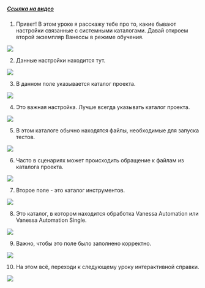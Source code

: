 ﻿##### [Ссылка на видео](https://youtu.be/YJ78WJSZkCE)

001. Привет! В этом уроке я расскажу тебе про то, какие бывают настройки связанные с системными каталогами. Давай откроем второй экземпляр Ванессы в режиме обучения.

![](https://vanessa-files.do.bit-erp.ru/Doc/1.2.040.1/MD/Глава02/images/000_ЗакладкаСервисОсновныеСистемныеКаталоги.png)

002. Данные настройки находится тут.

![](https://vanessa-files.do.bit-erp.ru/Doc/1.2.040.1/MD/Глава02/images/007_ЗакладкаСервисОсновныеСистемныеКаталоги.png)

003. В данном поле указывается каталог проекта.

![](https://vanessa-files.do.bit-erp.ru/Doc/1.2.040.1/MD/Глава02/images/012_ЗакладкаСервисОсновныеСистемныеКаталоги.png)

004. Это важная настройка. Лучше всегда указывать каталог проекта.

![](https://vanessa-files.do.bit-erp.ru/Doc/1.2.040.1/MD/Глава02/images/015_ЗакладкаСервисОсновныеСистемныеКаталоги.png)

005. В этом каталоге обычно находятся файлы, необходимые для запуска тестов.

![](https://vanessa-files.do.bit-erp.ru/Doc/1.2.040.1/MD/Глава02/images/016_ЗакладкаСервисОсновныеСистемныеКаталоги.png)

006. Часто в сценариях может происходить обращение к файлам из каталога проекта.

![](https://vanessa-files.do.bit-erp.ru/Doc/1.2.040.1/MD/Глава02/images/017_ЗакладкаСервисОсновныеСистемныеКаталоги.png)

007. Второе поле - это каталог инструментов.

![](https://vanessa-files.do.bit-erp.ru/Doc/1.2.040.1/MD/Глава02/images/020_ЗакладкаСервисОсновныеСистемныеКаталоги.png)

008. Это каталог, в котором находится обработка Vanessa Automation или Vanessa Automation Single.

![](https://vanessa-files.do.bit-erp.ru/Doc/1.2.040.1/MD/Глава02/images/023_ЗакладкаСервисОсновныеСистемныеКаталоги.png)

009. Важно, чтобы это поле было заполнено корректно.

![](https://vanessa-files.do.bit-erp.ru/Doc/1.2.040.1/MD/Глава02/images/024_ЗакладкаСервисОсновныеСистемныеКаталоги.png)

010. На этом всё, переходи к следующему уроку интерактивной справки.

![](https://vanessa-files.do.bit-erp.ru/Doc/1.2.040.1/MD/Глава02/images/025_ЗакладкаСервисОсновныеСистемныеКаталоги.png)
